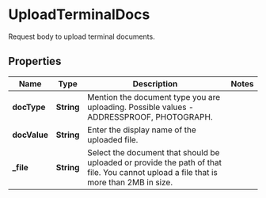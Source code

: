 

# UploadTerminalDocs

Request body to upload terminal documents.

## Properties

| Name | Type | Description | Notes |
|------------ | ------------- | ------------- | -------------|
|**docType** | **String** | Mention the document type you are uploading. Possible values - ADDRESSPROOF, PHOTOGRAPH. |  |
|**docValue** | **String** | Enter the display name of the uploaded file. |  |
|**_file** | **String** | Select the document that should be uploaded or provide the path of that file. You cannot upload a file that is more than 2MB in size. |  |



